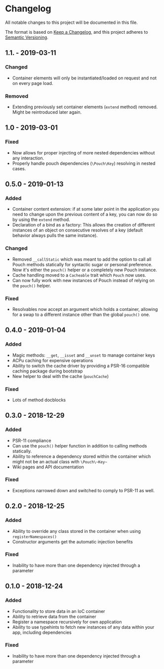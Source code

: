 # Changelog

All notable changes to this project will be documented in this file.

The format is based on [Keep a Changelog](https://keepachangelog.com/en/1.0.0/),
and this project adheres to [Semantic Versioning](https://semver.org/spec/v2.0.0.html).

## 1.1. - 2019-03-11

### Changed

- Container elements will only be instantiated/loaded on request and not on every page load.

### Removed

- Extending previously set container elements (`extend` method) removed. Might be reintroduced later again.

## 1.0 - 2019-03-01

### Fixed

- Now allows for proper injecting of more nested dependencies without any interaction.
- Properly handle pouch dependencies (`\Pouch\Key`) resolving in nested cases.

## 0.5.0 - 2019-01-13

### Added

- Container content extension: if at some later point in the application you need to change upon the previous content of a key, you can now do so by using the `extend` method.
- Declaration of a bind as a factory: This allows the creation of different instances of an object on consecutive resolves of a key (default behavior always pulls the same instance).

### Changed

- Removed `__callStatic` which was meant to add the option to call all Pouch methods statically for syntactic sugar or personal preference. Now it's either the `pouch()` helper or a completely new Pouch instance.
- Cache handling moved to a `Cacheable` trait which `Pouch` now uses.
- Can now fully work with new instances of Pouch instead of relying on the `pouch()` helper.

### Fixed

- Resolvables now accept an argument which holds a container, allowing for a swap to a different instance other than the global `pouch()` one.

## 0.4.0 - 2019-01-04

### Added 

- Magic methods: `__get`, `__isset` and `__unset` to manage container keys
- ACPu caching for expensive operations
- Ability to switch the cache driver by providing a PSR-16 compatible caching package during bootstrap
- New helper to deal with the cache (`pouchCache`)

### Fixed

- Lots of method docblocks

## 0.3.0 - 2018-12-29

### Added

- PSR-11 compliance
- Can use the `pouch()` helper function in addition to calling methods statically.
- Ability to reference a dependency stored within the container which might not be an actual class with `\Pouch\~Key~`
- Wiki pages and API documentation

### Fixed 

- Exceptions narrowed down and switched to comply to PSR-11 as well.

## 0.2.0 - 2018-12-25

### Added
- Ability to override any class stored in the container when using `registerNamespaces()`
- Constructor arguments get the automatic injection benefits

### Fixed
- Inability to have more than one dependency injected through a parameter

## 0.1.0 - 2018-12-24

### Added
- Functionality to store data in an IoC container
- Ability to retrieve data from the container
- Register a namespace recursively for own application
- Ability to use typehints to fetch new instances of any data within your app, including dependencies

### Fixed
- Inability to have more than one dependency injected through a parameter
